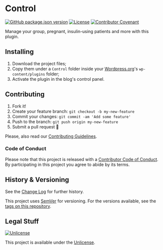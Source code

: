 # Control

[![GitHub package.json version](https://img.shields.io/github/package-json/v/Nereare/Control)](https://github.com/Nereare/Control)
[![License](https://img.shields.io/github/license/Nereare/Control.svg)](https://github.com/Nereare/Control)
[![Contributor Covenant](https://img.shields.io/badge/Contributor%20Covenant-v2.0%20adopted-ff69b4.svg)](code_of_conduct.md)

Manage your group, pregnant, insulin-using patients and more with this plugin.

## Installing

1. Download the project files;
2. Copy them under a `Control` folder inside your [Wordpress.org](https://wordpress.org/)'s `wp-content/plugins` folder;
3. Activate the plugin in the blog's control panel.

## Contributing

1. Fork it!
2. Create your feature branch: `git checkout -b my-new-feature`
3. Commit your changes: `git commit -am 'Add some feature'`
4. Push to the branch: `git push origin my-new-feature`
5. Submit a pull request :tada:

Please, also read our [Contributing Guidelines](CONTRIBUTING.md).

### Code of Conduct

Please note that this project is released with a [Contributor Code of Conduct](CODE-OF-CONDUCT.md). By participating in this project you agree to abide by its terms.

## History & Versioning

See the [Change Log](CHANGELOG.md) for further history.

This project uses [SemVer](http://semver.org/) for versioning. For the versions available, see the [tags on this repository](https://github.com/Nereare/Control/tags).

## Legal Stuff

[![Unlicense](https://i.imgur.com/YFMrzUb.png)](LICENSE.md)

This project is available under the [Unlicense](https://unlicense.org/).
